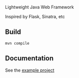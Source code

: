Lightweight Java Web Framework

Inspired by Flask, Sinatra, etc

## Build

```
mvn compile
```

## Documentation

See the [example project](https://github.com/jameswykes/java-web-framework-example)
